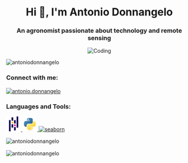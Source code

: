<h1 align="center">Hi 👋, I'm Antonio Donnangelo</h1>
<h3 align="center">An agronomist passionate about technology and remote sensing</h3>

<div align="center">
    <img alt="Coding" width="400" src="LUC_GIF_TUSCANY.gif">
</div>

<p align="left"> <img src="https://komarev.com/ghpvc/?username=antoniodonnangelo&label=Profile%20views&color=0e75b6&style=flat" alt="antoniodonnangelo" /> </p>

<h3 align="left">Connect with me:</h3>
<p align="left">
<a href="https://instagram.com/antonio.donnangelo" target="blank"><img align="center" src="https://raw.githubusercontent.com/rahuldkjain/github-profile-readme-generator/master/src/images/icons/Social/instagram.svg" alt="antonio.donnangelo" height="30" width="40" /></a>
</p>

<h3 align="left">Languages and Tools:</h3>
<p align="left"> <a href="https://pandas.pydata.org/" target="_blank" rel="noreferrer"> <img src="https://raw.githubusercontent.com/devicons/devicon/2ae2a900d2f041da66e950e4d48052658d850630/icons/pandas/pandas-original.svg" alt="pandas" width="40" height="40"/> </a> <a href="https://www.python.org" target="_blank" rel="noreferrer"> <img src="https://raw.githubusercontent.com/devicons/devicon/master/icons/python/python-original.svg" alt="python" width="40" height="40"/> </a> <a href="https://seaborn.pydata.org/" target="_blank" rel="noreferrer"> <img src="https://seaborn.pydata.org/_images/logo-mark-lightbg.svg" alt="seaborn" width="40" height="40"/> </a> </p>

<p><img align="center" src="https://github-readme-stats.vercel.app/api/top-langs?username=antoniodonnangelo&show_icons=true&locale=en&layout=compact" alt="antoniodonnangelo" /></p>

<p><img align="center" src="https://github-readme-streak-stats.herokuapp.com/?user=antoniodonnangelo&" alt="antoniodonnangelo" /></p>
